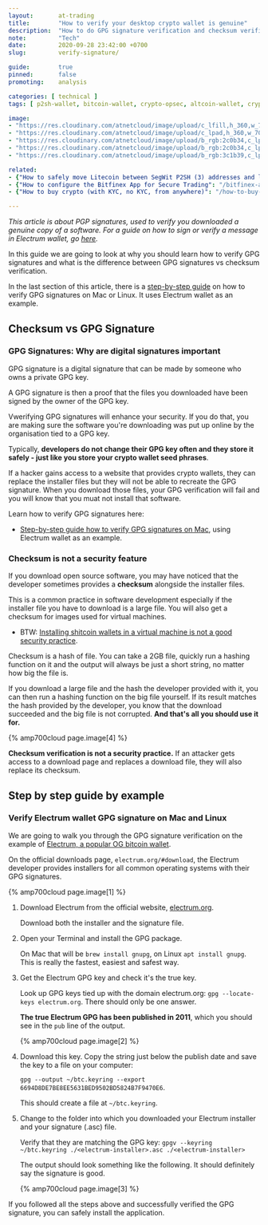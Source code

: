 ```yaml
---
layout:       at-trading
title:        "How to verify your desktop crypto wallet is genuine"
description:  "How to do GPG signature verification and checksum verification: A step by step guide on verifying the integrity of crypto wallets, trading apps and other software you download."
note:         "Tech"
date:         2020-09-28 23:42:00 +0700
slug:         verify-signature/

guide:        true
pinned:       false
promoting:    analysis

categories: [ technical ]
tags: [ p2sh-wallet, bitcoin-wallet, crypto-opsec, altcoin-wallet, cryptocurrency-wallet, electrum, exodus, jaxx, ledger, bitfinex, kraken ]

image:
- "https://res.cloudinary.com/atnetcloud/image/upload/c_lfill,h_360,w_700/v1596693909/atnet/__women/pexels-peter-olexa-4012966_ocqe57.jpg"
- "https://res.cloudinary.com/atnetcloud/image/upload/c_lpad,h_360,w_700/v1601444942/atnet/_how-to/electrum-pgp-signature_fuyfch.jpg"
- "https://res.cloudinary.com/atnetcloud/image/upload/b_rgb:2c0b34,c_lpad,h_360,w_700/v1601444962/atnet/_how-to/electrum-locate_dnnyq8.jpg"
- "https://res.cloudinary.com/atnetcloud/image/upload/b_rgb:2c0b34,c_lpad,h_360,w_700/v1601444965/atnet/_how-to/electrum-verified_rvoxkz.jpg"
- "https://res.cloudinary.com/atnetcloud/image/upload/b_rgb:3c1b39,c_lpad,h_360,w_700/v1601447351/atnet/_how-to/shasum_kk06ey.jpg"

related:
- {"How to safely move Litecoin between SegWit P2SH (3) addresses and legacy (L) addresses": "/howto/move-ltc-p2sh/"}
- {"How to configure the Bitfinex App for Secure Trading": "/bitfinex-app/"}
- {"How to buy crypto (with KYC, no KYC, from anywhere)": "/how-to-buy-altcoins/"}

---
```


*This article is about PGP signatures, used to verify you downloaded a genuine copy of a software. For a guide on how to sign or verify a message in Electrum wallet, go [here](/howto/sign-verify-message/).*

In this guide we are going to look at why you should learn how to verify GPG signatures and what is the difference between GPG signatures vs checksum verification.

In the last section of this article, there is a [step-by-step guide](#electrum) on how to verify GPG signatures on Mac or Linux. It uses Electrum wallet as an example.


## Checksum vs GPG Signature

### GPG Signatures: Why are digital signatures important

GPG signature is a digital signature that can be made by someone who owns a private GPG key.

A GPG signature is then a proof that the files you downloaded have been signed by the owner of the GPG key.

Vwerifying GPG signatures will enhance your security. If you do that, you are making sure the software you're downloading was put up online by the organisation tied to a GPG key.

Typically, **developers do not change their GPG key often and they store it safely - just like you store your crypto wallet seed phrases**.

If a hacker gains access to a website that provides crypto wallets, they can replace the installer files but they will not be able to recreate the GPG signature. When you download those files, your GPG verification will fail and you will know that you muat not install that software.

Learn how to verify GPG signatures here:

* [Step-by-step guide how to verify GPG signatures on Mac](#electrum), using Electrum wallet as an example.

### Checksum is not a security feature

If you download open source software, you may have noticed that the developer sometimes provides a **checksum** alongside the installer files.

This is a common practice in software development especially if the installer file you have to download is a large file. You will also get a checksum for images used for virtual machines.

* BTW: [Installing shitcoin wallets in a virtual machine is not a good security practice](/security/virtualbox/).

Checksum is a hash of file. You can take a 2GB file, quickly run a hashing function on it and the output will always be just a short string, no matter how big the file is.

If you download a large file and the hash the developer provided with it, you can then run a hashing function on the big file yourself. If its result matches the hash provided by the developer, you know that the download succeeded and the big file is not corrupted. **And that's all you should use it for.**

{% amp700cloud page.image[4] %}

**Checksum verification is not a security practice.** If an attacker gets access to a download page and replaces a download file, they will also replace its checksum.


<div id="electrum"></div>

## Step by step guide by example
### Verify Electrum wallet GPG signature on Mac and Linux

We are going to walk you through the GPG signature verification on the example of [Electrum, a popular OG bitcoin wallet](/glossary/electrum/).

On the official downloads page, `electrum.org/#download`, the Electrum developer provides installers for all common operating systems with their GPG signatures.

{% amp700cloud page.image[1] %}


1. Download Electrum from the official website, [electrum.org](https://electrum.org/#download).

   Download both the installer and the signature file.

2. Open your Terminal and install the GPG package.

   On Mac that will be `brew install gnupg`, on Linux `apt install gnupg`.
   This is really the fastest, easiest and safest way.

3. Get the Electrum GPG key and check it's the true key.

   Look up GPG keys tied up with the domain electrum.org: `gpg --locate-keys electrum.org`.
   There should only be one answer.

   **The true Electrum GPG has been published in 2011**, which you should see in the `pub` line of the output.

   {% amp700cloud page.image[2] %}

4. Download this key. Copy the string just below the publish date and save the key to a file on your computer:

   `gpg --output ~/btc.keyring --export 6694D8DE7BE8EE5631BED9502BD5824B7F9470E6`.

   This should create a file at `~/btc.keyring`.

5. Change to the folder into which you downloaded your Electrum installer and your signature (.asc) file.

   Verify that they are matching the GPG key:
   `gpgv --keyring ~/btc.keyring ./<electrum-installer>.asc ./<electrum-installer>`

   The output should look something like the following. It should definitely say the signature is good.

   {% amp700cloud page.image[3] %}


If you followed all the steps above and successfully verified the GPG signature, you can safely install the application.
